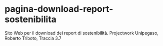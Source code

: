 # pagina-download-report-sostenibilita
Sito Web per il download dei report di sostenibilità. Projectwork Unipegaso, Roberto Triboto, Traccia 3.7
